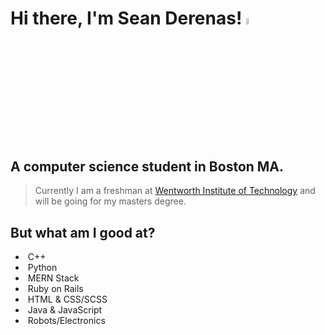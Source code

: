 # Hi there, I'm Sean Derenas! <a href="https://seanderenas.github.io/"><img src="https://media.giphy.com/media/hvRJCLFzcasrR4ia7z/giphy.gif" width="5%"></a>
## A computer science student in Boston MA.
> Currently I am a freshman at [Wentworth Institute of Technology](https://wit.edu/) and will be going for my masters degree.

## But what am I good at?
* &nbsp;C++ 
* &nbsp;Python
* &nbsp;MERN Stack
* &nbsp;Ruby on Rails
* &nbsp;HTML & CSS/SCSS
* &nbsp;Java & JavaScript
* &nbsp;Robots/Electronics
